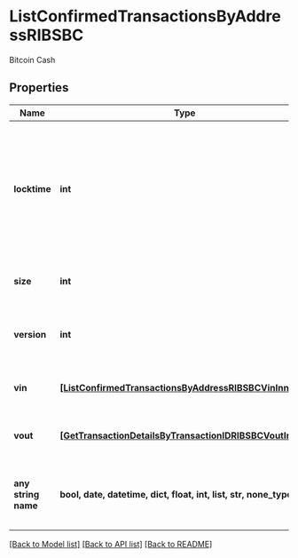 # ListConfirmedTransactionsByAddressRIBSBC

Bitcoin Cash

## Properties
Name | Type | Description | Notes
------------ | ------------- | ------------- | -------------
**locktime** | **int** | Represents the locktime on the transaction on the specific blockchain, i.e. the blockheight at which the transaction is valid. | 
**size** | **int** | Represents the total size of this transaction. | 
**version** | **int** | Represents the transaction&#39;s version number. | 
**vin** | [**[ListConfirmedTransactionsByAddressRIBSBCVinInner]**](ListConfirmedTransactionsByAddressRIBSBCVinInner.md) | Represents the transaction inputs. | 
**vout** | [**[GetTransactionDetailsByTransactionIDRIBSBCVoutInner]**](GetTransactionDetailsByTransactionIDRIBSBCVoutInner.md) | Represents the transaction outputs. | [optional] 
**any string name** | **bool, date, datetime, dict, float, int, list, str, none_type** | any string name can be used but the value must be the correct type | [optional]

[[Back to Model list]](../README.md#documentation-for-models) [[Back to API list]](../README.md#documentation-for-api-endpoints) [[Back to README]](../README.md)


